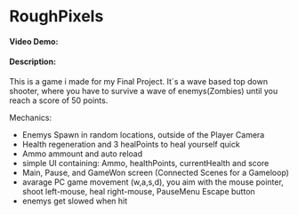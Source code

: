 # RoughPixels
#### Video Demo:  <URL HERE>
#### Description:
This is a game i made for my Final Project. It´s a wave based top down shooter, where you have to survive a wave of 
enemys(Zombies) until you reach a score of 50 points.

Mechanics: 
- Enemys Spawn in random locations, outside of the Player Camera
- Health regeneration and 3 healPoints to heal yourself quick
- Ammo ammount and auto reload
- simple UI containing: Ammo, healthPoints, currentHealth and score
- Main, Pause, and GameWon screen (Connected Scenes for a Gameloop)
- avarage PC game movement (w,a,s,d), you aim with the mouse pointer, shoot left-mouse, heal right-mouse, PauseMenu Escape button
- enemys get slowed when hit
